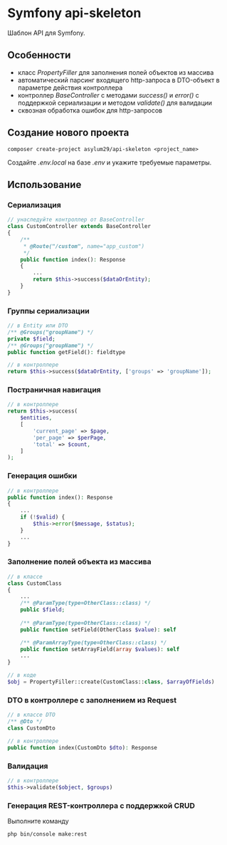 # Symfony api-skeleton
Шаблон API для Symfony.
## Особенности
- класс *PropertyFiller* для заполнения полей объектов из массива
- автоматический парсинг входящего http-запроса в DTO-объект в параметре действия контроллера
- контроллер *BaseController* с методами *success()* и *error()* с поддержкой сериализации и методом *validate()* для валидации
- сквозная обработка ошибок для http-запросов
## Создание нового проекта
```
composer create-project asylum29/api-skeleton <project_name>
```
Создайте *.env.local* на базе *.env* и укажите требуемые параметры.
## Использование
### Сериализация
```php
// унаследуйте контроллер от BaseController
class CustomController extends BaseController
{
    /**
     * @Route("/custom", name="app_custom")
     */
    public function index(): Response
    {
        ...
        return $this->success($dataOrEntity);
    }
}
```
### Группы сериализации
```php
// в Entity или DTO
/** @Groups("groupName") */
private $field;
/** @Groups("groupName") */
public function getField(): fieldtype

// в контроллере
return $this->success($dataOrEntity, ['groups' => 'groupName']);
```
### Постраничная навигация
```php
// в контроллере
return $this->success(
    $entities,
    [
        'current_page' => $page,
        'per_page' => $perPage,
        'total' => $count,
    ]
);
```
### Генерация ошибки
```php
// в контроллере
public function index(): Response
{
    ...
    if (!$valid) {
        $this->error($message, $status);
    }
    ...
}
```
### Заполнение полей объекта из массива
```php
// в классе
class СustomClass
{
    ...
    /** @ParamType(type=OtherClass::class) */
    public $field;
    
    /** @ParamType(type=OtherClass::class) */
    public function setField(OtherClass $value): self

    /** @ParamArrayType(type=OtherClass::class) */
    public function setArrayField(array $values): self
    ...
}

// в коде
$obj = PropertyFiller::create(СustomClass::class, $arrayOfFields)
```
### DTO в контроллере с заполнением из Request
```php
// в классе DTO
/** @Dto */
class СustomDto

// в контроллере
public function index(СustomDto $dto): Response
```
### Валидация
```php
// в контроллере
$this->validate($object, $groups)
```
### Генерация REST-контроллера с поддержкой CRUD
Выполните команду
```
php bin/console make:rest
```
